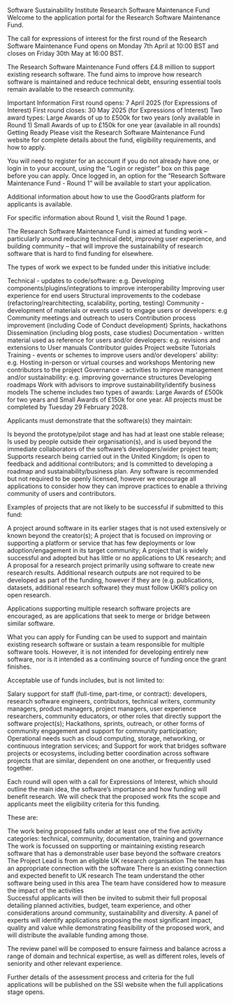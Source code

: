 Software Sustainability Institute
Research Software Maintenance Fund
Welcome to the application portal for the Research Software Maintenance Fund.

The call for expressions of interest for the first round of the Research Software Maintenance Fund opens on Monday 7th April at 10:00 BST and closes on Friday 30th May at 16:00 BST.

The Research Software Maintenance Fund offers £4.8 million to support existing research software. The fund aims to improve how research software is maintained and reduce technical debt, ensuring essential tools remain available to the research community.

Important Information
First round opens: 7 April 2025 (for Expressions of Interest)
First round closes: 30 May 2025 (for Expressions of Interest)
Two award types:
Large Awards of up to £500k for two years (only available in Round 1)
Small Awards of up to £150k for one year (available in all rounds)
Getting Ready
Please visit the Research Software Maintenance Fund website for complete details about the fund, eligibility requirements, and how to apply.

You will need to register for an account if you do not already have one, or login in to your account, using the ”Login or register” box on this page before you can apply. Once logged in, an option for the ”Research Software Maintenance Fund - Round 1” will be available to start your application.

Additional information about how to use the GoodGrants platform for applicants is available.

For specific information about Round 1, visit the Round 1 page.

The Research Software Maintenance Fund is aimed at funding work – particularly around reducing technical debt, improving user experience, and building community – that will improve the sustainability of research software that is hard to find funding for elsewhere. 

The types of work we expect to be funded under this initiative include: 

Technical - updates to code/software: e.g.
Developing components/plugins/integrations to improve interoperability
Improving user experience for end users
Structural improvements to the codebase (refactoring/rearchitecting, scalability, porting, testing)
Community - development of materials or events used to engage users or developers: e.g
Community meetings and outreach to users
Contribution process improvement (including Code of Conduct development)
Sprints, hackathons
Dissemination (including blog posts, case studies)
Documentation - written material used as reference for users and/or developers: e.g. revisions and extensions to
User manuals
Contributor guides
Project website
Tutorials
Training - events or schemes to improve users and/or developers' ability: e.g.
Hosting in-person or virtual courses and workshops
Mentoring new contributors to the project
Governance - activities to improve management and/or sustainability: e.g.
improving governance structures
Developing roadmaps
Work with advisors to improve sustainability/identify business models 
The scheme includes two types of awards: Large Awards of £500k for two years and Small Awards of £150k for one year. All projects must be completed by Tuesday 29 February 2028. 

Applicants must demonstrate that the software(s) they maintain: 

Is beyond the prototype/pilot stage and has had at least one stable release;
Is used by people outside their organisation(s), and is used beyond the immediate collaborators of the software’s developers/wider project team;
Supports research being carried out in the United Kingdom;
Is open to feedback and additional contributors; and
Is committed to developing a roadmap and sustainability/business plan. 
Any software is recommended but not required to be openly licensed, however we encourage all applications to consider how they can improve practices to enable a thriving community of users and contributors.  

Examples of projects that are not likely to be successful if submitted to this fund: 

A project around software in its earlier stages that is not used extensively or known beyond the creator(s);
A project that is focused on improving or supporting a platform or service that has few deployments or low adoption/engagement in its target community;
A project that is widely successful and adopted but has little or no applications to UK research; and
A proposal for a research project primarily using software to create new research results. 
Additional research outputs are not required to be developed as part of the funding, however if they are (e.g. publications, datasets, additional research software) they must follow UKRI’s policy on open research.  

Applications supporting multiple research software projects are encouraged, as are applications that seek to merge or bridge between similar software. 

What you can apply for
Funding can be used to support and maintain existing research software or sustain a team responsible for multiple software tools. However, it is not intended for developing entirely new software, nor is it intended as a continuing source of funding once the grant finishes. 

Acceptable use of funds includes, but is not limited to: 

Salary support for staff (full-time, part-time, or contract): developers, research software engineers, contributors, technical writers, community managers, product managers, project managers, user experience researchers, community educators, or other roles that directly support the software project(s);
Hackathons, sprints, outreach, or other forms of community engagement and support for community participation;
Operational needs such as cloud computing, storage, networking, or continuous integration services; and
Support for work that bridges software projects or ecosystems, including better coordination across software projects that are similar, dependent on one another, or frequently used together. 

Each round will open with a call for Expressions of Interest, which should outline the main idea, the software’s importance and how funding will benefit research. We will check that the proposed work fits the scope and applicants meet the eligibility criteria for this funding. 

These are: 

The work being proposed falls under at least one of the five activity categories: technical, community, documentation, training and governance
The work is focussed on supporting or maintaining existing research software that has a demonstrable user base beyond the software creators
The Project Lead is from an eligible UK research organisation
The team has an appropriate connection with the software
There is an existing connection and expected benefit to UK research
The team understand the other software being used in this area
The team have considered how to measure the impact of the activities  
Successful applicants will then be invited to submit their full proposal detailing planned activities, budget, team experience, and other considerations around community, sustainability and diversity. A panel of experts will identify applications proposing the most significant impact, quality and value while demonstrating feasibility of the proposed work, and will distribute the available funding among those. 

The review panel will be composed to ensure fairness and balance across a range of domain and technical expertise, as well as different roles, levels of seniority and other relevant experience. 

Further details of the assessment process and criteria for the full applications will be published on the SSI website when the full applications stage opens. 